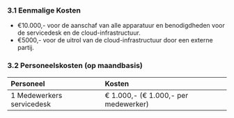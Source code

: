 ### 3.1 Eenmalige Kosten

- €10.000,- voor de aanschaf van alle apparatuur en benodigdheden voor de servicedesk en de cloud-infrastructuur.
- €5000,- voor de uitrol van de cloud-infrastructuur door een externe partij.


### 3.2 Personeelskosten (op maandbasis)

| Personeel                 | Kosten                           |
| :--------                 | :-----                           |
| 1 Medewerkers servicedesk | € 1.000,- (€ 1.000,- per medewerker) |